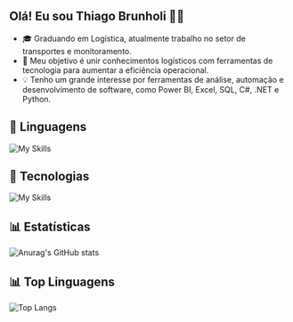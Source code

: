 ## Olá! Eu sou Thiago Brunholi 🧑‍💻

- 🎓 Graduando em Logística, atualmente trabalho no setor de transportes e monitoramento.
- 🚀 Meu objetivo é unir conhecimentos logísticos com ferramentas de tecnologia para aumentar a eficiência operacional.
- 💡 Tenho um grande interesse por ferramentas de análise, automação e desenvolvimento de software, como Power BI, Excel, SQL, C#, .NET e Python.

## 🤖 Linguagens

![My Skills](https://go-skill-icons.vercel.app/api/icons?i=cs,py,sqlserver,css,html)

## 🤖 Tecnologias

![My Skills](https://go-skill-icons.vercel.app/api/icons?i=pbi,excel,dotnet,git,github)

## 📊 Estatísticas

![Anurag's GitHub stats](https://github-readme-stats.vercel.app/api?username=thiagobrunholi&show_icons=true&theme=dark&locale=pt-br\&rank_icon=github)

## 📊 Top Linguagens

![Top Langs](https://github-readme-stats.vercel.app/api/top-langs/?username=thiagobrunholi&theme=dark&locale=pt-br)
